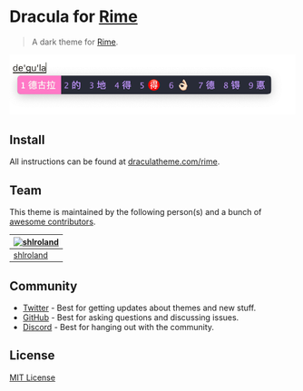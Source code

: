 # Dracula for [Rime](https://rime.im/)

> A dark theme for [Rime](https://rime.im/).

![Screenshot](./screenshot.png)

## Install

All instructions can be found at [draculatheme.com/rime](https://draculatheme.com/rime).

## Team

This theme is maintained by the following person(s) and a bunch of [awesome contributors](https://github.com/dracula/foobar/graphs/contributors).

| [![shlroland](https://github.com/shlroland.png?size=100)](https://github.com/shlroland) |
| ------------------------------------------------------------------------------------------------------------ |
| [shlroland](https://github.com/shlroland)                                                   |

## Community

- [Twitter](https://twitter.com/draculatheme) - Best for getting updates about themes and new stuff.
- [GitHub](https://github.com/dracula/dracula-theme/discussions) - Best for asking questions and discussing issues.
- [Discord](https://draculatheme.com/discord-invite) - Best for hanging out with the community.

## License

[MIT License](./LICENSE)

